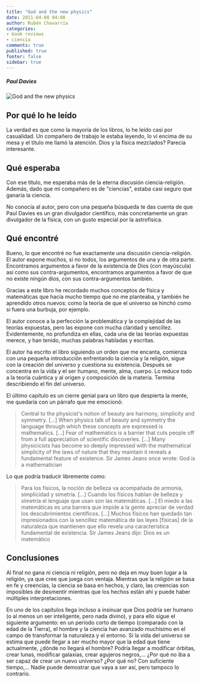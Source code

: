```yaml
---
title: "God and the new physics"
date: 2011-04-08 04:08
author: Rubén Chavarría
categories: 
- book reviews
- ciencia
comments: true
published: true
footer: false
sidebar: true
---
```


##### Paul Davies

![God and the new physics](/images/wordpress/god-and-the-new-physics.jpg)

## Por qué lo he leído

La verdad es que como la mayoría de los libros, lo he leído casi por casualidad. Un compañero de 
trabajo le estaba leyendo, lo ví encima de su mesa y el título me llamó la atención. Dios y la 
física mezclados? Parecía interesante.

<!-- more -->

## Qué esperaba

Con ese título, me esperaba más de la eterna discusión ciencia-religión. Además, dado que mi 
compañero es de "ciencias", estaba casi seguro que ganaría la ciencia.

No conocía al autor, pero con una pequeña búsqueda te das cuenta de que Paul Davies es un gran 
divulgador científico, más concretamente un gran divulgador de la física, con un gusto especial 
por la astrofísica.

## Qué encontré

Bueno, lo que encontré no fue exactamente una discusión ciencia-religión. El autor expone muchos, 
si no todos, los argumentos de una y de otra parte. Encontramos argumentos a favor de la 
existencia de Dios (con mayúscula) así como sus contra-argumentos, encontramos argumentos a 
favor de que no existe ningún dios, con sus contra-argumentos también.

Gracias a este libro he recordado muchos conceptos de física y matemáticas que hacía mucho tiempo 
que no me planteaba, y también he aprendido otros nuevos: como la teoría de que el universo 
se hinchó como si fuera una burbuja, por ejemplo.

El autor conoce a la perfección la problemática y la complejidad de las teorías expuestas, pero 
las expone con mucha claridad y sencillez. Evidentemente, no profundiza en ellas, cada una de 
las teorías expuestas merece, y han tenido, muchas palabras habladas y escritas.

El autor ha escrito el libro siguiendo un orden que me encanta, comienza con una pequeña 
introducción enfrentando la ciencia y la religión, sigue con la creación del universo y 
cuestiona su existencia. Después se concentra en la vida y el ser humano, mente, alma, cuerpo. 
Lo reduce todo a la teoría cuántica y al origen y composición de la materia. 
Termina describiendo el fin del universo.

El último capítulo es un cierre genial para un libro que despierta la mente, me quedaría con un 
párrafo que me emocionó:

> Central to the physicist's notion of beauty are harmony, simplicity and symmetry. [...] When 
physics talk of beauty and symmetry the language through which these concepts are expressed 
is mathematics. [...] Fear of mathematics is a barrier that cuts people off from a full 
appreciation of scientific discoveries. [...] Many physicicists has become so deeply impressed 
with the mathematical simplicity of the laws of nature that they maintain it reveals a 
fundamental feature of existence. Sir James Jeans once wrote: God is a mathematician

Lo que podría traducir libremente como:

> Para los físicos, la noción de belleza va acompañada de armonía, simplicidad y simetría. [...] 
Cuando los físicos hablan de belleza y simetría el lenguaje que usan son las matemáticas. [...] 
El miedo a las matemáticas es una barrera que impide a la gente apreciar de verdad los 
descubrimientos científicos. [...] Muchos físicos han quedado tan impresionados con la sencillez 
matemática de las leyes [físicas] de la naturaleza que mantienen que ello revela una 
característica fundamental de existencia. Sir James Jeans dijo: Dios es un matemático

## Conclusiones

Al final no gana ni ciencia ni religión, pero no deja en muy buen lugar a la religión, ya que 
cree que juega con ventaja. Mientras que la religión se basa en fe y creencias, la ciencia se 
basa en hechos, y claro, las creencias son imposibles de desmentir mientras que los hechos 
están ahí y puede haber múltiples interpretaciones.

En uno de los capítulos llega incluso a insinuar que Dios podría ser humano (o al menos un ser 
inteligente, pero nada divino), y para ello sigue el siguiente argumento: en un período corto 
de tiempo (comparado con la edad de la Tierra), el hombre y la ciencia han avanzado muchísimo 
en el campo de transformar la naturaleza y el entorno. Si la vida del universo se estima que 
puede llegar a ser mucho mayor que la edad que tiene actualmente, ¿dónde no llegará el hombre? 
Podría llegar a modificar órbitas, crear lunas, modificar galaxias, crear agujeros negros,... 
¿Por qué no iba a ser capaz de crear un nuevo universo? ¿Por qué no? Con suficiente tiempo,... 
Nadie puede demostrar que vaya a ser así, pero tampoco lo contrario.
